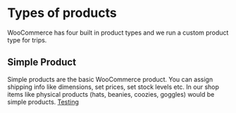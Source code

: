 <!-- TITLE: WooCommerce Product Types -->
<!-- SUBTITLE: product types and settings -->

# Types of products
WooCommerce has four built in product types and we run a custom product type for trips.

## Simple Product
Simple products are the basic WooCommerce product. You can assign shipping info like dimensions, set prices, set stock levels etc.
In our shop items like physical products (hats, beanies, coozies, goggles) would be simple products.
[Testing](#)